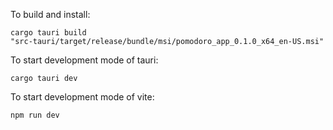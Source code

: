 
To build and install:
```shell
cargo tauri build
"src-tauri/target/release/bundle/msi/pomodoro_app_0.1.0_x64_en-US.msi"
```

To start development mode of tauri:
```shell
cargo tauri dev
```

To start development mode of vite:
```
npm run dev
```
